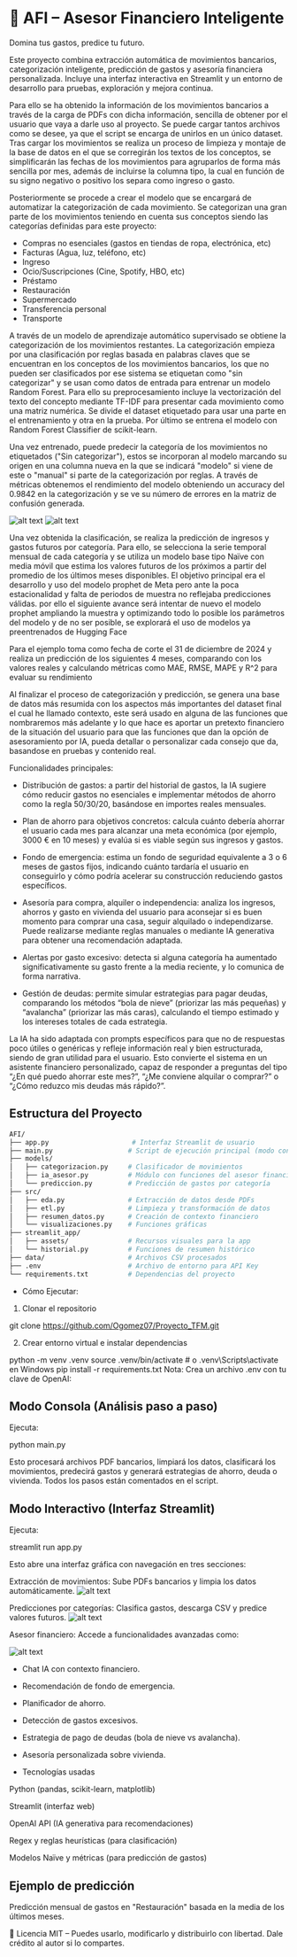 # 🧠 AFI – Asesor Financiero Inteligente
Domina tus gastos, predice tu futuro.

Este proyecto combina extracción automática de movimientos bancarios, categorización inteligente, predicción de gastos y asesoría financiera personalizada. Incluye una interfaz interactiva en Streamlit y un entorno de desarrollo para pruebas, exploración y mejora continua.

Para ello se ha obtenido la información de los movimientos bancarios a través de la carga de PDFs con dicha información, sencilla de obtener por el usuario que vaya a darle uso al proyecto. Se puede cargar tantos archivos como se desee, ya que el script se encarga de unirlos en un único dataset. Tras cargar los movimientos se realiza un proceso de limpieza y montaje de la base de datos en el que se corregirán los textos de los conceptos, se simplificarán las fechas de los movimientos para agruparlos de forma más sencilla por mes, además de incluirse la columna tipo, la cual en función de su signo negativo o positivo los separa como ingreso o gasto.

Posteriormente se procede a crear el modelo que se encargará de automatizar la categorización de cada movimiento. Se categorizan una gran parte de los movimientos teniendo en cuenta sus conceptos siendo las categorías definidas para este proyecto: 

* Compras no esenciales (gastos en tiendas de ropa, electrónica, etc)
* Facturas (Agua, luz, teléfono, etc)
* Ingreso
* Ocio/Suscripciones (Cine, Spotify, HBO, etc)
* Préstamo
* Restauración 
* Supermercado
* Transferencia personal
* Transporte

A través de un modelo de aprendizaje automático supervisado se obtiene la  categorización de los movimientos restantes. La categorización empieza por una clasificación por reglas basada en palabras claves que se encuentran en los conceptos de los movimientos bancarios, los que no pueden ser clasificados por ese sistema se etiquetan como "sin categorizar" y se usan como datos de entrada para entrenar un modelo Random Forest. Para ello su preprocesamiento incluye la vectorización del texto del concepto mediante TF-IDF para presentar cada movimiento como una matriz numérica. Se divide el dataset etiquetado para usar una parte en el entrenamiento y otra en la prueba. Por último se entrena el modelo con Random Forest Classifier de scikit-learn.

Una vez entrenado, puede predecir la categoría de los movimientos no etiquetados ("Sin categorizar"), estos se incorporan al modelo marcando su origen en una columna nueva en la que se indicará "modelo" si viene de este o "manual" si parte de la categorización por reglas. A través de métricas obtenemos el rendimiento del modelo obteniendo un accuracy del 0.9842 en la categorización y se ve su número de errores en la matriz de confusión generada.

![alt text](imágenes/Figure_1.png)
![alt text](imágenes/modelo_clasificacion.png)

Una vez obtenida la clasificación, se realiza la predicción de ingresos y gastos futuros por categoría. Para ello, se selecciona la serie temporal mensual de cada categoría y se utiliza un modelo base tipo Naïve con media móvil que estima los valores futuros de los próximos a partir del promedio de los últimos meses disponibles. El objetivo principal era el desarrollo y uso del modelo prophet de Meta pero ante la poca estacionalidad y falta de periodos de muestra no reflejaba predicciones válidas. por ello el siguiente avance será intentar de nuevo el modelo prophet ampliando la muestra y optimizando todo lo posible los parámetros del modelo y de no ser posible, se explorará el uso de modelos ya preentrenados de Hugging Face

Para el ejemplo toma como fecha de corte el 31 de diciembre de 2024 y realiza un predicción de los siguientes 4 meses, comparando con los valores reales y calculando métricas como MAE, RMSE, MAPE y R^2 para evaluar su rendimiento

Al finalizar el proceso de categorización y predicción, se genera una base de datos más resumida con los aspectos más importantes del dataset final el cual he llamado contexto, este será usado en alguna de las funciones que nombraremos más adelante y lo que hace es aportar un pretexto financiero de la situación del usuario para que las funciones que dan la opción de asesoramiento por IA, pueda detallar o personalizar cada consejo que da, basandose en pruebas y contenido real.

Funcionalidades principales:
* Distribución de gastos: a partir del historial de gastos, la IA sugiere cómo reducir gastos no esenciales e implementar métodos de ahorro como la regla 50/30/20, basándose en importes reales mensuales.

* Plan de ahorro para objetivos concretos: calcula cuánto debería ahorrar el usuario cada mes para alcanzar una meta económica (por ejemplo, 3000 € en 10 meses) y evalúa si es viable según sus ingresos y gastos.

* Fondo de emergencia: estima un fondo de seguridad equivalente a 3 o 6 meses de gastos fijos, indicando cuánto tardaría el usuario en conseguirlo y cómo podría acelerar su construcción reduciendo gastos específicos.

* Asesoría para compra, alquiler o independencia: analiza los ingresos, ahorros y gasto en vivienda del usuario para aconsejar si es buen momento para comprar una casa, seguir alquilado o independizarse. Puede realizarse mediante reglas manuales o mediante IA generativa para obtener una recomendación adaptada.

* Alertas por gasto excesivo: detecta si alguna categoría ha aumentado significativamente su gasto frente a la media reciente, y lo comunica de forma narrativa.

* Gestión de deudas: permite simular estrategias para pagar deudas, comparando los métodos “bola de nieve” (priorizar las más pequeñas) y “avalancha” (priorizar las más caras), calculando el tiempo estimado y los intereses totales de cada estrategia.

La IA ha sido adaptada con prompts específicos para que no de respuestas poco útiles o genéricas y refleje información real y bien estructurada, siendo de gran utilidad para el usuario. Esto convierte el sistema en un asistente financiero personalizado, capaz de responder a preguntas del tipo “¿En qué puedo ahorrar este mes?”, “¿Me conviene alquilar o comprar?” o “¿Cómo reduzco mis deudas más rápido?”.


## Estructura del Proyecto

```bash
AFI/
├── app.py                     # Interfaz Streamlit de usuario
├── main.py                   # Script de ejecución principal (modo consola)
├── models/
│   ├── categorizacion.py     # Clasificador de movimientos
│   ├── ia_asesor.py          # Módulo con funciones del asesor financiero
│   └── prediccion.py         # Predicción de gastos por categoría
├── src/
│   ├── eda.py                # Extracción de datos desde PDFs
│   ├── etl.py                # Limpieza y transformación de datos
│   ├── resumen_datos.py      # Creación de contexto financiero
│   └── visualizaciones.py    # Funciones gráficas
├── streamlit_app/
│   ├── assets/               # Recursos visuales para la app
│   └── historial.py          # Funciones de resumen histórico
├── data/                     # Archivos CSV procesados
├── .env                      # Archivo de entorno para API Key
└── requirements.txt          # Dependencias del proyecto
```

- Cómo Ejecutar:
1. Clonar el repositorio

git clone https://github.com/Ogomez07/Proyecto_TFM.git

2. Crear entorno virtual e instalar dependencias

python -m venv .venv
source .venv/bin/activate  # o .venv\Scripts\activate en Windows
pip install -r requirements.txt
Nota: Crea un archivo .env con tu clave de OpenAI:


## Modo Consola (Análisis paso a paso)
Ejecuta:

python main.py

Esto procesará archivos PDF bancarios, limpiará los datos, clasificará los movimientos, predecirá gastos y generará estrategias de ahorro, deuda o vivienda. Todos los pasos están comentados en el script.

## Modo Interactivo (Interfaz Streamlit)
Ejecuta:

streamlit run app.py

Esto abre una interfaz gráfica con navegación en tres secciones:

Extracción de movimientos: Sube PDFs bancarios y limpia los datos automáticamente.
![alt text](imágenes/página_1.png)

Predicciones por categorías: Clasifica gastos, descarga CSV y predice valores futuros.
![alt text](imágenes/pagina_2(1).png)

Asesor financiero: Accede a funcionalidades avanzadas como:

![alt text](imágenes/página_3.png)

* Chat IA con contexto financiero.

* Recomendación de fondo de emergencia.

* Planificador de ahorro.

* Detección de gastos excesivos.

* Estrategia de pago de deudas (bola de nieve vs avalancha).

* Asesoría personalizada sobre vivienda.

- Tecnologías usadas

Python (pandas, scikit-learn, matplotlib)

Streamlit (interfaz web)

OpenAI API (IA generativa para recomendaciones)

Regex y reglas heurísticas (para clasificación)

Modelos Naïve y métricas (para predicción de gastos)

## Ejemplo de predicción
Predicción mensual de gastos en "Restauración" basada en la media de los últimos meses.

📄 Licencia
MIT – Puedes usarlo, modificarlo y distribuirlo con libertad. Dale crédito al autor si lo compartes.